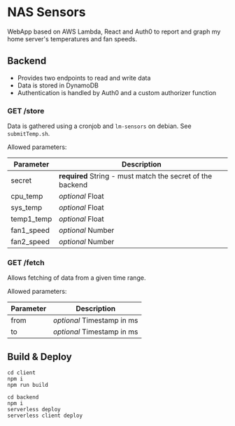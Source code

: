 # NAS Sensors
WebApp based on AWS Lambda, React and Auth0 to report and graph my home server's temperatures and fan speeds.

## Backend
* Provides two endpoints to read and write data
* Data is stored in DynamoDB
* Authentication is handled by Auth0 and a custom authorizer function

### GET /store
Data is gathered using a cronjob and `lm-sensors` on debian. See `submitTemp.sh`.

Allowed parameters:

|Parameter|Description|
|-----|----|
|secret|**required** String - must match the secret of the backend|
|cpu_temp|_optional_ Float|
|sys_temp|_optional_ Float|
|temp1_temp|_optional_ Float|
|fan1_speed|_optional_ Number|
|fan2_speed|_optional_ Number|


### GET /fetch
Allows fetching of data from a given time range.

Allowed parameters:

|Parameter|Description|
|-----|----|
|from|_optional_ Timestamp in ms|
|to|_optional_ Timestamp in ms|


## Build & Deploy

```
cd client
npm i
npm run build

cd backend
npm i
serverless deploy
serverless client deploy
```